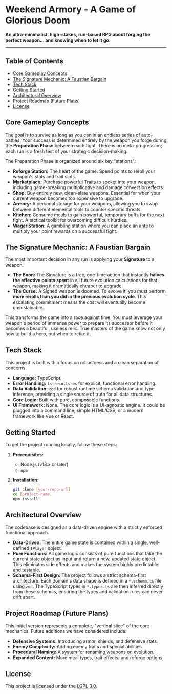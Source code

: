 # Weekend Armory - A Game of Glorious Doom

**An ultra-minimalist, high-stakes, run-based RPG about forging the perfect weapon... and knowing when to let it go.**

---

## Table of Contents

- [Core Gameplay Concepts](#core-gameplay-concepts)
- [The Signature Mechanic: A Faustian Bargain](#the-signature-mechanic-a-faustian-bargain)
- [Tech Stack](#tech-stack)
- [Getting Started](#getting-started)
- [Architectural Overview](#architectural-overview)
- [Project Roadmap (Future Plans)](#project-roadmap-future-plans)
- [License](#license)

## Core Gameplay Concepts

The goal is to survive as long as you can in an endless series of auto-battles. Your success is determined entirely by the weapon you forge during the **Preparation Phase** between each fight. There is no meta-progression; each run is a fresh test of your strategic decision-making.

The Preparation Phase is organized around six key "stations":

*   **Reforge Station:** The heart of the game. Spend points to reroll your weapon's stats and trait slots.
*   **Marketplace:** Purchase powerful Traits to socket into your weapon, including game-breaking multiplicative and damage conversion effects.
*   **Shop:** Buy entirely new, clean-slate weapons. Essential for when your current weapon becomes too expensive to upgrade.
*   **Armory:** A personal storage for your weapons, allowing you to swap between different elemental tools to counter specific threats.
*   **Kitchen:** Consume meals to gain powerful, temporary buffs for the next fight. A tactical toolkit for overcoming difficult hurdles.
*   **Wager Station:** A gambling station where you can place an ante to multiply your point rewards on a successful fight.

## The Signature Mechanic: A Faustian Bargain

The most important decision in any run is applying your **Signature** to a weapon.

*   **The Boon:** The Signature is a free, one-time action that instantly **halves the effective points spent** in all future evolution calculations for that weapon, making it dramatically cheaper to upgrade.
*   **The Curse:** A Signed weapon is doomed. To evolve it, you must perform **more rerolls than you did in the previous evolution cycle**. This escalating commitment means the cost will eventually become unsustainable.

This transforms the game into a race against time. You must leverage your weapon's period of immense power to prepare its successor before it becomes a beautiful, useless relic. True masters of the game know not only how to build a hero, but when to retire it.

## Tech Stack

This project is built with a focus on robustness and a clean separation of concerns.

*   **Language:** TypeScript
*   **Error Handling:** `ts-results-es` for explicit, functional error handling.
*   **Data Validation:** `zod` for robust runtime schema validation and type inference, providing a single source of truth for all data structures.
*   **Core Logic:** Built with pure, composable functions.
*   **UI Framework:** None. The core logic is a UI-agnostic engine. It could be plugged into a command line, simple HTML/CSS, or a modern framework like Vue or React.

## Getting Started

To get the project running locally, follow these steps:

1.  **Prerequisites:**
    *   Node.js (v18.x or later)
    *   `npm`

2.  **Installation:**
    ```bash
    git clone [your-repo-url]
    cd [project-name]
    npm install
    ```

## Architectural Overview

The codebase is designed as a data-driven engine with a strictly enforced functional approach.

*   **Data-Driven:** The entire game state is contained within a single, well-defined `IPlayer` object.
*   **Pure Functions:** All game logic consists of pure functions that take the current state object as input and return a new, updated state object. This eliminates side effects and makes the system highly predictable and testable.
*   **Schema-First Design:** The project follows a strict schema-first architecture. Each domain's data shape is defined in a `*.schema.ts` file using `zod`. The TypeScript types in `*.types.ts` are then inferred directly from these schemas, ensuring the types and validation rules can never drift apart.

## Project Roadmap (Future Plans)

This initial version represents a complete, "vertical slice" of the core mechanics. Future additions we have considered include:

*   **Defensive Systems:** Introducing armor, shields, and defensive stats.
*   **Enemy Complexity:** Adding enemy traits and special abilities.
*   **Procedural Naming:** A system for renaming weapons on evolution.
*   **Expanded Content:** More meal types, trait effects, and reforge options.

## License

This project is licensed under the [LGPL 3.0](LICENSE).